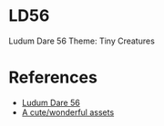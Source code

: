﻿# LD56

Ludum Dare 56 Theme: Tiny Creatures

# References

- [Ludum Dare 56](https://ldjam.com/events/ludum-dare/56/theme)
- [A cute/wonderful assets](https://ldjam.com/events/ludum-dare/56/$401709/tiny-creature-assets)